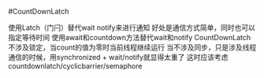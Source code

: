 #CountDownLatch

使用Latch（门闩）替代wait notify来进行通知
好处是通信方式简单，同时也可以指定等待时间
使用await和countdown方法替代wait和notify
CountDownLatch不涉及锁定，当count的值为零时当前线程继续运行
当不涉及同步，只是涉及线程通信的时候，用synchronized + wait/notify就显得太重了
这时应该考虑countdownlatch/cyclicbarrier/semaphore
